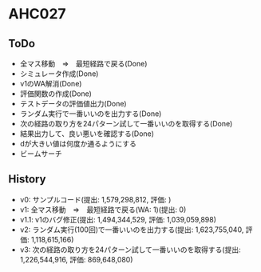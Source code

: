# AHC027

## ToDo

- 全マス移動　⇒　最短経路で戻る(Done)
- シミュレータ作成(Done)
- v1のWA解消(Done)
- 評価関数の作成(Done)
- テストデータの評価値出力(Done)
- ランダム実行で一番いいのを出力する(Done)
- 次の経路の取り方を24パターン試して一番いいのを取得する(Done)
- 結果出力して、良い悪いを確認する(Done)
- dが大きい値は何度か通るようにする
- ビームサーチ

## History

- v0: サンプルコード(提出: 1,579,298,812, 評価: )
- v1: 全マス移動　⇒　最短経路で戻る(WA: 1)(提出: 0)
- v1.1: v1のバグ修正(提出: 1,494,344,529, 評価: 1,039,059,898)
- v2: ランダム実行(100回)で一番いいのを出力する(提出: 1,623,755,040, 評価: 1,118,615,166)
- v3: 次の経路の取り方を24パターン試して一番いいのを取得する(提出: 1,226,544,916, 評価: 869,648,080)